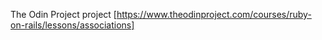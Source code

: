 The Odin Project project
[https://www.theodinproject.com/courses/ruby-on-rails/lessons/associations]
